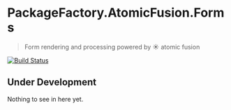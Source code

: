 # PackageFactory.AtomicFusion.Forms

> Form rendering and processing powered by :sunny: atomic fusion

[![Build Status](https://travis-ci.org/PackageFactory/atomic-fusion-forms.svg?branch=travis-setup)](https://travis-ci.org/PackageFactory/atomic-fusion-forms)

## Under Development

Nothing to see in here yet.
